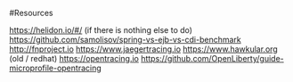 #Resources

https://helidon.io/#/ (if there is nothing else to do)
https://github.com/samolisov/spring-vs-ejb-vs-cdi-benchmark
http://fnproject.io 
https://www.jaegertracing.io
https://www.hawkular.org (old / redhat)
https://opentracing.io
https://github.com/OpenLiberty/guide-microprofile-opentracing